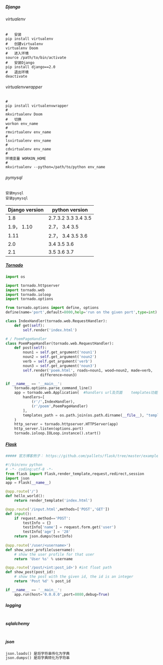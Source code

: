 ##### Django

###### virtualenv

```shell
#	安装
pip install virtualenv
#	创建virtualenv
virtualenv Doom
#	进入环境
source /path/to/bin/activate
#	安装Django
pip install django==2.0
#	退出环境
deactivate
```

###### virtualenvwrapper

```shell
#	
pip install virtualenvwrapper
#
mkvirtualenv Doom
#	切换
workon env_name
#	
rmvirtualenv env_name
#
lsvirtualenv env_name
#
cdvirtualenv env_name
#
环境变量 WORKON_HOME
#
mkvirtualenv --python=/path/to/python env_name
```

###### pymysql

```shell
安装mysql
安装pymysql
```

| Django version | python version      |
| -------------- | ------------------- |
| 1.8            | 2.7.3.2 3.3 3.4 3.5 |
| 1.9， 1.10     | 2.7， 3.4 3.5       |
| 1.11           | 2.7， 3.4 3.5 3.6   |
| 2.0            | 3.4 3.5 3.6         |
| 2.1            | 3.5 3.6 3.7         |

##### [Tornado](<https://tornado-zh.readthedocs.io/zh/latest/index.html>)

```python
import os

import tornado.httpserver
import tornado.web
import tornado.ioloop
import tornado.options

from tornado.options import define, options
define(name='port',default=8000,help='run on the given port',type=int)

class IndexHandler(tornado.web.RequestHandler):
    def get(self):
        self.render('index.html')

# / PoemPageHandler
class PoemPageHandler(tornado.web.RequestHandler):
    def post(self):
        noun1 = self.get_argument('noun1')
        noun2 = self.get_argument('noun2')
        verb = self.get_argument('verb')
        noun3 = self.get_argument('noun3')
        self.render('poem.html', roads=noun1, wood=noun2, made=verb,
                difference=noun3)

if __name__ == '__main__':
    tornado.options.parse_command_line()
    app = tornado.web.Application(	#handlers url及页面	templates功能
        handlers=[
            (r'/',IndexHandler),
            (r'/poem',PoemPageHandler)
        ],
        templates_path = os.path.join(os.path.dirname(__file__), "templates")
    )
    http_server = tornado.httpserver.HTTPServer(app)
    http_server.listen(options.port)
    tornado.ioloop.IOLoop.instance().start()
```

##### [Flask](<https://dormousehole.readthedocs.io/en/latest/>)

```python
##### 官方博客例子： https://github.com/pallets/flask/tree/master/examples/tutorial

#!/bin/env python
# -*- coding:utf-8 -*-
from flask import Flask,render_template,request,redirect,session
import json
app = Flask(__name__)

@app.route('/')
def hello_world():
    return render_template('index.html')

@app.route('/input.html',methods=['POST','GET'])
def input():
    if request.method=='POST':
        testInfo = {}
        testInfo['name'] = request.form.get('user')
        testInfo['age'] = '28'
    return json.dumps(testInfo)
  
@app.route('/user/<username>')
def show_user_profile(username):
    # show the user profile for that user
    return 'User %s' % username

@app.route('/post/<int:post_id>') #int float path
def show_post(post_id):
    # show the post with the given id, the id is an integer
    return 'Post %d' % post_id

if __name__ == '__main__':
    app.run(host='0.0.0.0',port=8080,debug=True)
```

##### logging

```python

```

##### sqlalchemy

```python

```

##### json

```python
json.loads() 是将字符串传化为字典
json.dumps() 是将字典转化为字符串
```



